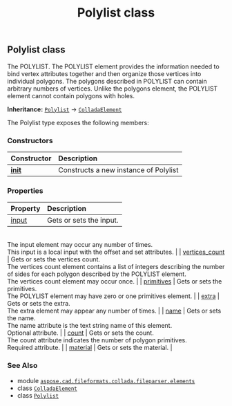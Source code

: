 ﻿---
title: Polylist class
second_title: Aspose.CAD for Python via .NET API References
description: 
type: docs
weight: 830
url: /aspose.cad.fileformats.collada.fileparser.elements/polylist/
is_root: false
---

## Polylist class

The POLYLIST.
The POLYLIST element provides the information needed to bind vertex attributes together and then organize those vertices into individual polygons.
The polygons described in POLYLIST can contain arbitrary numbers of vertices.
Unlike the polygons element, the POLYLIST element cannot contain polygons with holes.



**Inheritance:** [`Polylist`](/cad/python-net/aspose.cad.fileformats.collada.fileparser.elements/polylist) → 
[`ColladaElement`](/cad/python-net/aspose.cad.fileformats.collada.fileparser.elements/colladaelement)



The Polylist type exposes the following members:

### Constructors
| Constructor | Description |
| :- | :- |
| [__init__](/cad/python-net/aspose.cad.fileformats.collada.fileparser.elements/polylist/__init__/#) | Constructs a new instance of Polylist |


### Properties
| Property | Description |
| :- | :- |
| [input](/cad/python-net/aspose.cad.fileformats.collada.fileparser.elements/polylist/input) | Gets or sets the input.<br/>The input element may occur any number of times.<br/>This input is a local input with the offset and set attributes. |
| [vertices_count](/cad/python-net/aspose.cad.fileformats.collada.fileparser.elements/polylist/vertices_count) | Gets or sets the vertices count.<br/>The vertices count element contains a list of integers describing the number of sides for each polygon described by the POLYLIST element.<br/>The vertices count element may occur once. |
| [primitives](/cad/python-net/aspose.cad.fileformats.collada.fileparser.elements/polylist/primitives) | Gets or sets the primitives.<br/>The POLYLIST element may have zero or one primitives element. |
| [extra](/cad/python-net/aspose.cad.fileformats.collada.fileparser.elements/polylist/extra) | Gets or sets the extra.<br/>The extra element may appear any number of times. |
| [name](/cad/python-net/aspose.cad.fileformats.collada.fileparser.elements/polylist/name) | Gets or sets the name.<br/>The name attribute is the text string name of this element.<br/>Optional attribute. |
| [count](/cad/python-net/aspose.cad.fileformats.collada.fileparser.elements/polylist/count) | Gets or sets the count.<br/>The count attribute indicates the number of polygon primitives.<br/>Required attribute. |
| [material](/cad/python-net/aspose.cad.fileformats.collada.fileparser.elements/polylist/material) | Gets or sets the material. |



### See Also
* module [`aspose.cad.fileformats.collada.fileparser.elements`](..)
* class [`ColladaElement`](/cad/python-net/aspose.cad.fileformats.collada.fileparser.elements/colladaelement)
* class [`Polylist`](/cad/python-net/aspose.cad.fileformats.collada.fileparser.elements/polylist)
